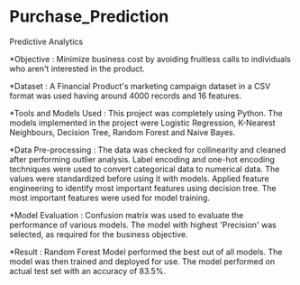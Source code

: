 # Purchase_Prediction
Predictive Analytics

*Objective : Minimize business cost by avoiding fruitless calls to individuals who aren't interested in the product.

*Dataset : A Financial Product's marketing campaign dataset in a CSV format was used having around 4000 records and 16 features. 

*Tools and Models Used : This project was completely using Python. The models implemented in the project were Logistic Regression, K-Nearest Neighbours, Decision Tree, Random Forest and Naive Bayes.

*Data Pre-processing : The data was checked for collinearity and cleaned after performing outlier analysis. Label encoding and one-hot encoding techniques were used to convert categorical data to numerical data. The values were standardized before using it with models. Applied feature engineering to identify most important features using decision tree. The most important features were used for model training.

*Model Evaluation : Confusion matrix was used to evaluate the performance of various models. The model with highest 'Precision' was selected, as required for the business objective.

*Result : Random Forest Model performed the best out of all models. The model was then trained and deployed for use. The model performed on actual test set with an accuracy of 83.5%.
